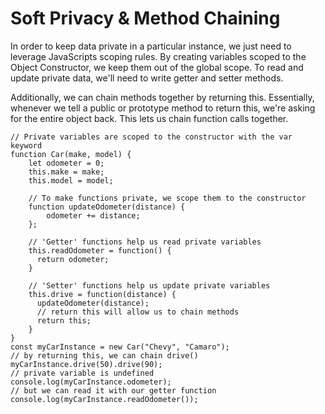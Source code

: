 # Soft Privacy & Method Chaining

In order to keep data private in a particular instance, we just need to leverage JavaScripts scoping rules. By creating variables scoped to the Object Constructor, we keep them out of the global scope. To read and update private data, we'll need to write getter and setter methods.

Additionally, we can chain methods together by returning this. Essentially, whenever we tell a public or prototype method to return this, we're asking for the entire object back. This lets us chain function calls together.

```
// Private variables are scoped to the constructor with the var keyword
function Car(make, model) {
    let odometer = 0;
    this.make = make;
    this.model = model;
    
    // To make functions private, we scope them to the constructor
    function updateOdometer(distance) {
        odometer += distance;
    };
    
    // 'Getter' functions help us read private variables
    this.readOdometer = function() {
      return odometer;
    }
    
    // 'Setter' functions help us update private variables
    this.drive = function(distance) {
      updateOdometer(distance);
      // return this will allow us to chain methods
      return this;
    }
}
const myCarInstance = new Car("Chevy", "Camaro");
// by returning this, we can chain drive()
myCarInstance.drive(50).drive(90); 
// private variable is undefined
console.log(myCarInstance.odometer);
// but we can read it with our getter function
console.log(myCarInstance.readOdometer());
```
